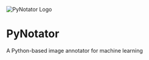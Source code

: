 ![PyNotator Logo](https://github.com/tiago939/PyNotator/blob/main/logo.png)

# PyNotator
A Python-based image annotator for machine learning
